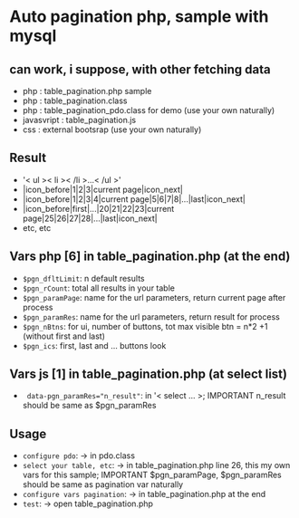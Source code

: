 # Auto pagination php, sample with mysql 
## can work, i suppose, with other fetching data

- php : table_pagination.php sample
- php : table_pagination.class
- php : table_pagination_pdo.class for demo (use your own naturally)
- javasvript : table_pagination.js
- css : external bootsrap (use your own naturally)

## Result
- '< ul >< li >< /li >...< /ul >'
- |icon_before|1|2|3|current page|icon_next|
- |icon_before|1|2|3|4|current page|5|6|7|8|...|last|icon_next|
- |icon_before|first|...|20|21|22|23|current page|25|26|27|28|...|last|icon_next|
- etc, etc

## Vars php [6] in table_pagination.php (at the end)
* `$pgn_dfltLimit`: n default results
* `$pgn_rCount`: total all results in your table
* `$pgn_paramPage`: name for the url parameters, return current page after process
* `$pgn_paramRes`: name for the url parameters, return result for process
* `$pgn_nBtns`: for ui, number of buttons, tot max visible btn = n*2 +1 (without first and last)
* `$pgn_ics`: first, last and ... buttons look

## Vars js [1] in table_pagination.php (at select list)
* ` data-pgn_paramRes="n_result"`: in '< select ... >; IMPORTANT  n_result should be same as $pgn_paramRes

## Usage
* `configure pdo`: -> in pdo.class
* `select your table, etc`: -> in table_pagination.php line 26, this my own vars for this sample; IMPORTANT $pgn_paramPage, $pgn_paramRes should be same as pagination var naturally
* `configure vars pagination`: -> in table_pagination.php at the end
* `test`: -> open table_pagination.php

